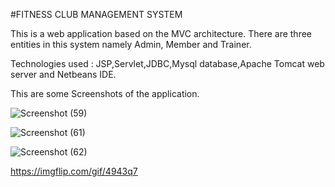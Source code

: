 #FITNESS CLUB MANAGEMENT SYSTEM 


This  is a web application based on the MVC architecture. There are three entities in this system namely Admin, Member and Trainer.

Technologies used :  JSP,Servlet,JDBC,Mysql  database,Apache Tomcat web server and  Netbeans IDE.


This are some Screenshots of the application.

![Screenshot (59)](https://user-images.githubusercontent.com/68557958/87989709-26d2a900-cb00-11ea-96f0-d3a0f226a97d.png)


![Screenshot (61)](https://user-images.githubusercontent.com/68557958/87989927-8cbf3080-cb00-11ea-9713-13ad75409e70.png)


![Screenshot (62)](https://user-images.githubusercontent.com/68557958/87990020-cb54eb00-cb00-11ea-99a5-58f9f381c2ff.png)


https://imgflip.com/gif/4943q7
